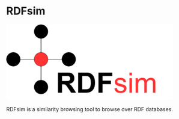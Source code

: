 # RDFsim
 <img src="https://github.com/MChatzakis/RDFsim/blob/main/RDFsim/src/main/webapp/icons/rdfsim-logo4.png" alt="RDFsim Logo" height="200"> 

RDFsim is a similarity browsing tool to browse over RDF databases. 
